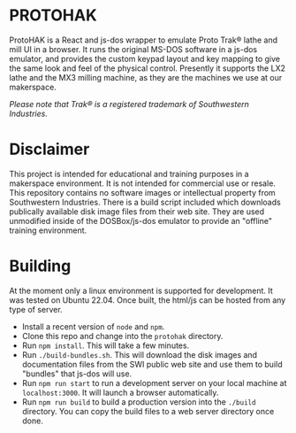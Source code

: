 # PROTOHAK
ProtoHAK is a React and js-dos wrapper to emulate Proto Trak® lathe and mill UI in a browser.  It runs the original MS-DOS software in a js-dos emulator, and provides the custom keypad layout and key mapping to give the same look and feel of the physical control.  Presently it supports the LX2 lathe and the MX3 milling machine, as they are the machines we use at our makerspace.

*Please note that Trak® is a registered trademark of Southwestern Industries.*

# Disclaimer
This project is intended for educational and training purposes in a makerspace environment.  It is not intended for commercial use or resale.  This repository contains no software images or intellectual property from Southwestern Industries.  There is a build script included which downloads publically available disk image files from their web site.  They are used unmodified inside of the DOSBox/js-dos emulator to provide an "offline" training environment.

# Building

At the moment only a linux environment is supported for development.  It was tested on Ubuntu 22.04.  Once built, the html/js can be hosted from any type of server.

- Install a recent version of `node` and `npm`.
- Clone this repo and change into the `protohak` directory.
- Run `npm install`.  This will take a few minutes.
- Run `./build-bundles.sh`.  This will download the disk images and documentation files from the SWI public web site and use them to build "bundles" that js-dos will use.
- Run `npm run start` to run a development server on your local machine at `localhost:3000`.  It will launch a browser automatically.
- Run `npm run build` to build a production version into the `./build` directory.  You can copy the build files to a web server directory once done.

